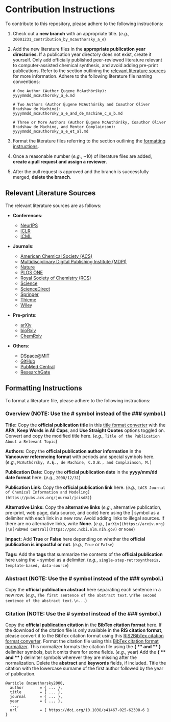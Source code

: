 # Contribution Instructions
To contribute to this repository, please adhere to the following instructions:

1. Check out a **new branch** with an appropriate title. (_e.g._, `20001231_contribution_by_mcauthorsky_a_e`)

2. Add the new literature files in the **appropriate publication year directories**.
If a publication year directory does not exist, create it yourself.
Only add officially published peer-reviewed literature relevant to computer-assisted chemical synthesis, and avoid adding pre-print publications.
Refer to the section outlining the [relevant literature sources](#relevant-literature-sources) for more information.
Adhere to the following literature file naming conventions:

    ```
    # One Author (Author Ęugene McAuthórśky):
    yyyymmdd_mcauthorsky_a_e.md
    
    # Two Authors (Author Ęugene McAuthórśky and Coauthor Oliver Bradshaw de Machine):
    yyyymmdd_mcauthorsky_a_e_and_de_machine_c_o_b.md
    
    # Three or More Authors (Author Ęugene McAuthórśky, Coauthor Oliver Bradshaw de Machine, and Mentor Complainson):
    yyyymmdd_mcauthorsky_a_e_et_al.md
    ```

3. Format the literature files referring to the section outlining the [formatting instructions](#formatting-instructions).

4. Once a reasonable number (_e.g._, ~10) of literature files are added, **create a pull request and assign a reviewer**.

5. After the pull request is approved and the branch is successfully merged, **delete the branch**.


## Relevant Literature Sources
The relevant literature sources are as follows:

- **Conferences**:
  - [NeurIPS](https://nips.cc)
  - [ICLR](https://icml.cc)
  - [ICML](https://iclr.cc)

- **Journals**:
  - [American Chemical Society (ACS)](https://pubs.acs.org/action/doSearch)
  - [Multidisciplinary Digital Publishing Institute (MDPI)](https://mdpi.com/search)
  - [Nature](https://nature.com/search/advanced)
  - [PLOS ONE](https://journals.plos.org/plosone/search)
  - [Royal Society of Chemistry (RCS)](https://pubs.rsc.org/en/search/advancedsearch)
  - [Science](https://science.org/search/advanced)
  - [ScienceDirect](https://sciencedirect.com/search)
  - [Springer](https://link.springer.com/advanced-search)
  - [Thieme](https://thieme-connect.com/products/all/search)
  - [Wiley](https://onlinelibrary.wiley.com/search/advanced)

- **Pre-prints**:
  - [arXiv](https://arxiv.org/search/advanced)
  - [bioRxiv](https://biorxiv.org/search)
  - [ChemRxiv](https://chemrxiv.org/engage/chemrxiv/search-dashboard)

- **Others**:
  - [DSpace@MIT](https://dspace.mit.edu/discover)
  - [GitHub](https://github.com/search/advanced)
  - [PubMed Central](https://www.ncbi.nlm.nih.gov/pmc/advanced)
  - [ResearchGate](https://researchgate.net/search.Search.html)


## Formatting Instructions
To format a literature file, please adhere to the following instructions:


### Overview (NOTE: Use the # symbol instead of the ### symbol.)
**Title:**
Copy the **official publication title** in this [title format converter](https://titlecaseconverter.com) with the **APA**, **Keep Words in All Caps**, and **Use Straight Quotes** options toggled on.
Convert and copy the modified title here.
(_e.g._, `Title of the Publication About a Relevant Topic`)

**Authors:**
Copy the **official publication author information** in the **Vancouver referencing format** with periods and special symbols here.
(_e.g._, `McAuthórśky, A.Ę., de Machine, C.O.B., and Complainson, M.`)

**Publication Date:**
Copy the **official publication date** in the **yyyy/mm/dd date format** here.
(_e.g._, `2000/12/31`)

**Publication Link:**
Copy the **official publication link** here.
(_e.g._, `[ACS Journal of Chemical Information and Modeling](https://pubs.acs.org/journal/jcisd8)`)

**Alternative Links:**
Copy the **alternative links** (_e.g._, alternative publication, pre-print, web page, data source, and code) here using the **|** symbol as a delimiter with each link in a new row.
Avoid adding links to illegal sources.
If there are no alternative links, write **None**.
(_e.g._, `[arXiv](https://arxiv.org) |\n[PubMed Central](https://pmc.ncbi.nlm.nih.gov)` or `None`)

**Impact:**
Add **True** or **False** here depending on whether the **official publication is impactful or not**.
(_e.g._, `True` or `False`)

**Tags:**
Add the **tags** that summarize the contents of the **official publication** here using the **-** symbol as a delimiter.
(_e.g._, `single-step-retrosynthesis, template-based, data-source`)


### Abstract (NOTE: Use the # symbol instead of the ### symbol.)
Copy the **official publication abstract** here separating each sentence in a new row.
(_e.g._, `The first sentence of the abstract text.\nThe second sentence of the abstract text.\n...`)


### Citation (NOTE: Use the # symbol instead of the ### symbol.)
Copy the **official publication citation** in the **BibTex citation format** here.
If the download of the citation file is only available in the **RIS citation format**, please convert it to the BibTex citation format using this [RIS2BibTex citation format converter](https://www.bruot.org/ris2bib).
Format the citation file using this [BibTex citation format normalizer](https://hsborges.github.io/bibtex-normalizer).
This normalizer formats the citation file using the **{ ** and ** }** delimiter symbols, but it omits them for some fields. (_e.g._, year)
Add the **{ ** and ** }** delimiter symbols wherever they are missing after the normalization.
Delete the **abstract** and **keywords** fields, if included.
Title the citation with the lowercase surname of the first author followed by the year of publication.

```
@article {mcauthorsky2000,
  author       = { ... },
  title        = { ... },
  journal      = { ... },
  year         = { ... },
  ...,
  url          = { https://doi.org/10.1038/s41467-025-62308-6 }
}
```
